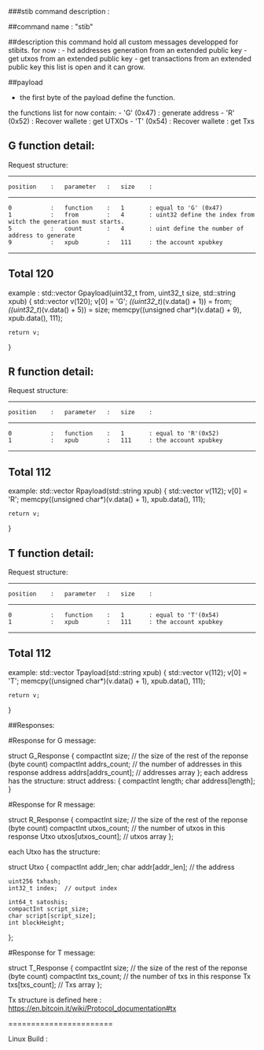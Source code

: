 ###stib command description :

##command name : "stib"

##description
 this command hold all custom messages developped for stibits.
 for now : 
    - hd addresses generation from an extended public key
    - get utxos from an extended public key
    - get transactions from an extended public key
 this list is open and it can grow.


##payload

  - the first byte of the payload define the function.

  the functions list for now contain:
    - 'G' (0x47) : generate address
    - 'R' (0x52) : Recover wallete : get UTXOs
    - 'T' (0x54) : Recover wallete : get Txs

## G function detail:

Request structure:
_____________________________________________________________
    position    :   parameter   :   size    :
-------------------------------------------------------------
    0           :   function    :   1       : equal to 'G' (0x47)
    1           :   from        :   4       : uint32 define the index from witch the generation must starts.
    5           :   count       :   4       : uint define the number of address to generate
    9           :   xpub        :   111     : the account xpubkey
-------------------------------------------------------------
 Total                              120
-------------------------------------------------------------

example :
std::vector<unsigned char> Gpayload(uint32_t from, uint32_t size, std::string xpub) {
    std::vector<unsigned char> v(120);
    v[0] = 'G';
    *((uint32_t*)(v.data() + 1)) = from;
    *((uint32_t*)(v.data() + 5)) = size;
    memcpy((unsigned char*)(v.data() + 9), xpub.data(), 111);
    
    return v;
}

## R function detail:

Request structure:
_____________________________________________________________
    position    :   parameter   :   size    :
-------------------------------------------------------------
    0           :   function    :   1       : equal to 'R'(0x52)
    1           :   xpub        :   111     : the account xpubkey
-------------------------------------------------------------
 Total                              112
-------------------------------------------------------------

example:
std::vector<unsigned char> Rpayload(std::string xpub) {
    std::vector<unsigned char> v(112);
    v[0] = 'R';
    memcpy((unsigned char*)(v.data() + 1), xpub.data(), 111);
    
    return v;
}

## T function detail:

Request structure:
_____________________________________________________________
    position    :   parameter   :   size    :
-------------------------------------------------------------
    0           :   function    :   1       : equal to 'T'(0x54)
    1           :   xpub        :   111     : the account xpubkey
-------------------------------------------------------------
 Total                              112
-------------------------------------------------------------

example:
std::vector<unsigned char> Tpayload(std::string xpub) {
    std::vector<unsigned char> v(112);
    v[0] = 'T';
    memcpy((unsigned char*)(v.data() + 1), xpub.data(), 111);
    
    return v;
}

##Responses:

#Response for G message:

struct G_Response
{
   compactInt size;                // 	the size of the rest of the reponse (byte count)
   compactInt addrs_count;         //   the number of addresses in this response
   address    addrs[addrs_count];  //   addresses array 
};
each address has the structure:
struct address:
{
   compactInt length;
   char       address[length];
}

#Response for R message:

struct R_Response
{
   compactInt size;                // 	the size of the rest of the reponse (byte count)
   compactInt utxos_count;         //   the number of utxos in this response
   Utxo    utxos[utxos_count];     //   utxos array 
};

each Utxo has the structure:

struct Utxo
{
    compactInt addr_len;
    char addr[addr_len];  // the address

    uint256 txhash;
    int32_t index;  // output index

    int64_t satoshis;
    compactInt script_size;
    char script[script_size]; 
    int blockHeight;
};


#Response for T message:

struct T_Response
{
   compactInt size;               // 	the size of the rest of the reponse (byte count)
   compactInt txs_count;          //   the number of txs in this response
   Tx    txs[txs_count];          //   Txs array 
};

Tx structure is defined here :
  https://en.bitcoin.it/wiki/Protocol_documentation#tx




=======================

Linux Build :

